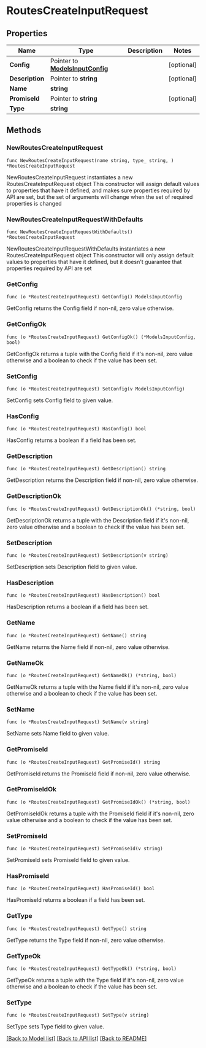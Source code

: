# RoutesCreateInputRequest

## Properties

Name | Type | Description | Notes
------------ | ------------- | ------------- | -------------
**Config** | Pointer to [**ModelsInputConfig**](ModelsInputConfig.md) |  | [optional] 
**Description** | Pointer to **string** |  | [optional] 
**Name** | **string** |  | 
**PromiseId** | Pointer to **string** |  | [optional] 
**Type** | **string** |  | 

## Methods

### NewRoutesCreateInputRequest

`func NewRoutesCreateInputRequest(name string, type_ string, ) *RoutesCreateInputRequest`

NewRoutesCreateInputRequest instantiates a new RoutesCreateInputRequest object
This constructor will assign default values to properties that have it defined,
and makes sure properties required by API are set, but the set of arguments
will change when the set of required properties is changed

### NewRoutesCreateInputRequestWithDefaults

`func NewRoutesCreateInputRequestWithDefaults() *RoutesCreateInputRequest`

NewRoutesCreateInputRequestWithDefaults instantiates a new RoutesCreateInputRequest object
This constructor will only assign default values to properties that have it defined,
but it doesn't guarantee that properties required by API are set

### GetConfig

`func (o *RoutesCreateInputRequest) GetConfig() ModelsInputConfig`

GetConfig returns the Config field if non-nil, zero value otherwise.

### GetConfigOk

`func (o *RoutesCreateInputRequest) GetConfigOk() (*ModelsInputConfig, bool)`

GetConfigOk returns a tuple with the Config field if it's non-nil, zero value otherwise
and a boolean to check if the value has been set.

### SetConfig

`func (o *RoutesCreateInputRequest) SetConfig(v ModelsInputConfig)`

SetConfig sets Config field to given value.

### HasConfig

`func (o *RoutesCreateInputRequest) HasConfig() bool`

HasConfig returns a boolean if a field has been set.

### GetDescription

`func (o *RoutesCreateInputRequest) GetDescription() string`

GetDescription returns the Description field if non-nil, zero value otherwise.

### GetDescriptionOk

`func (o *RoutesCreateInputRequest) GetDescriptionOk() (*string, bool)`

GetDescriptionOk returns a tuple with the Description field if it's non-nil, zero value otherwise
and a boolean to check if the value has been set.

### SetDescription

`func (o *RoutesCreateInputRequest) SetDescription(v string)`

SetDescription sets Description field to given value.

### HasDescription

`func (o *RoutesCreateInputRequest) HasDescription() bool`

HasDescription returns a boolean if a field has been set.

### GetName

`func (o *RoutesCreateInputRequest) GetName() string`

GetName returns the Name field if non-nil, zero value otherwise.

### GetNameOk

`func (o *RoutesCreateInputRequest) GetNameOk() (*string, bool)`

GetNameOk returns a tuple with the Name field if it's non-nil, zero value otherwise
and a boolean to check if the value has been set.

### SetName

`func (o *RoutesCreateInputRequest) SetName(v string)`

SetName sets Name field to given value.


### GetPromiseId

`func (o *RoutesCreateInputRequest) GetPromiseId() string`

GetPromiseId returns the PromiseId field if non-nil, zero value otherwise.

### GetPromiseIdOk

`func (o *RoutesCreateInputRequest) GetPromiseIdOk() (*string, bool)`

GetPromiseIdOk returns a tuple with the PromiseId field if it's non-nil, zero value otherwise
and a boolean to check if the value has been set.

### SetPromiseId

`func (o *RoutesCreateInputRequest) SetPromiseId(v string)`

SetPromiseId sets PromiseId field to given value.

### HasPromiseId

`func (o *RoutesCreateInputRequest) HasPromiseId() bool`

HasPromiseId returns a boolean if a field has been set.

### GetType

`func (o *RoutesCreateInputRequest) GetType() string`

GetType returns the Type field if non-nil, zero value otherwise.

### GetTypeOk

`func (o *RoutesCreateInputRequest) GetTypeOk() (*string, bool)`

GetTypeOk returns a tuple with the Type field if it's non-nil, zero value otherwise
and a boolean to check if the value has been set.

### SetType

`func (o *RoutesCreateInputRequest) SetType(v string)`

SetType sets Type field to given value.



[[Back to Model list]](../README.md#documentation-for-models) [[Back to API list]](../README.md#documentation-for-api-endpoints) [[Back to README]](../README.md)


